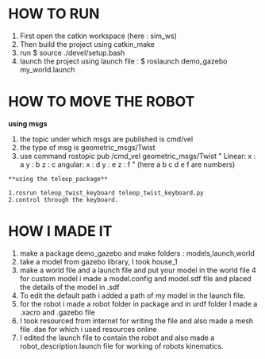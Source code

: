 HOW TO RUN
==
1. First open the catkin workspace (here : sim_ws)
2. Then build the project using catkin_make
3. run $ source ./devel/setup.bash
4. launch the project using launch file : $ roslaunch demo_gazebo my_world.launch

HOW TO MOVE THE ROBOT
==

 **using msgs**
  
  1. the topic under which msgs are published is cmd/vel 
  2. the type of msg is geometric_msgs/Twist
  3. use command rostopic pub /cmd_vel geometric_msgs/Twist "
    Linear:
    x : a
    y : b
    z : c
    angular:
    x : d
    y : e
    z : f
    " (here a b c d e f are numbers)
    
    **using the teleop_package**
 
    1.rosrun teleop_twist_keyboard teleop_twist_keyboard.py
    2.control through the keyboard.
    
    
HOW I MADE IT
==
1. make a package demo_gazebo and make folders : models,launch,world
2. take a model from gazebo library, I took house_1
3. make a world file and a launch file and put your model in the world file
4  for custom model i made a model.config and model.sdf file and placed the details of the model in .sdf
5. To edit the default path i added a path of my model in the launch file.
6. for the robot i made a robot folder in package and in urdf folder I made a .xacro and .gazebo file
7. I took resourced from internet for writing the file and also made a mesh file .dae for which i used resources online
8. I edited the launch file to contain the robot and also made a robot_description.launch file for working of robots kinematics.
